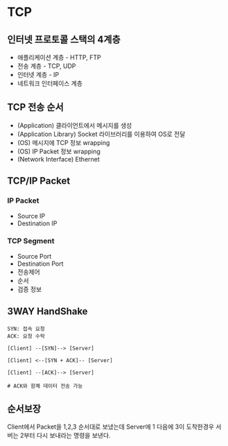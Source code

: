 # TCP

## 인터넷 프로토콜 스택의 4계층
- 애플리케이션 계층 - HTTP, FTP
- 전송 계층 - TCP, UDP
- 인터넷 계층 - IP
- 네트워크 인터페이스 계층


## TCP 전송 순서
- (Application) 클라이언트에서 메시지를 생성
- (Application Library) Socket 라이브러리를 이용하여 OS로 전달
- (OS) 메시지에 TCP 정보 wrapping
- (OS) IP Packet 정보 wrapping
- (Network Interface) Ethernet

## TCP/IP Packet
### IP Packet
- Source IP
- Destination IP

### TCP Segment
- Source Port
- Destination Port
- 전송제어
- 순서
- 검증 정보

## 3WAY HandShake
```
SYN: 접속 요청 
ACK: 요청 수락

[Client] --[SYN]--> [Server]

[Client] <--[SYN + ACK]-- [Server]

[Client] --[ACK]--> [Server]

# ACK와 함꼐 데이터 전송 가능
```

## 순서보장
Client에서 Packet을 1,2,3 순서대로 보냈는데 Server에 1 다음에 3이 도착한경우 서버는 2부터 다시 보내라는 명령을 보낸다.


